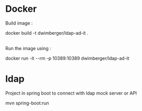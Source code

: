 # Docker
Build image : <p> docker build -t dwimberger/ldap-ad-it . <p/>
<br/>
Run the image using :
<p> docker run -it --rm -p 10389:10389 dwimberger/ldap-ad-it <p/>

# ldap
Project in spring boot to connect with ldap mock server or API 

mvn spring-boot:run 


